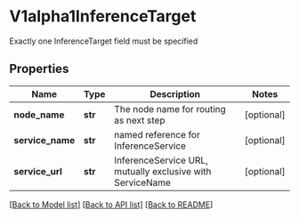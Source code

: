 # V1alpha1InferenceTarget

Exactly one InferenceTarget field must be specified
## Properties
Name | Type | Description | Notes
------------ | ------------- | ------------- | -------------
**node_name** | **str** | The node name for routing as next step | [optional] 
**service_name** | **str** | named reference for InferenceService | [optional] 
**service_url** | **str** | InferenceService URL, mutually exclusive with ServiceName | [optional] 

[[Back to Model list]](../README.md#documentation-for-models) [[Back to API list]](../README.md#documentation-for-api-endpoints) [[Back to README]](../README.md)


